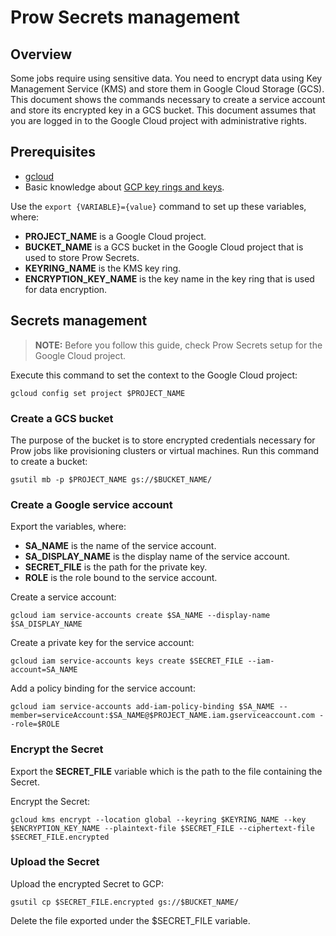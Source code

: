 # Prow Secrets management

## Overview

Some jobs require using sensitive data. You need to encrypt data using Key Management Service (KMS) and store them in Google Cloud Storage (GCS).
This document shows the commands necessary to create a service account and store its encrypted key in a GCS bucket. This document assumes that you are logged in to the Google Cloud project with administrative rights.

## Prerequisites

 - [gcloud](https://cloud.google.com/sdk/gcloud/) 
 - Basic knowledge about [GCP key rings and keys](https://cloud.google.com/kms/docs/creating-keys).

Use the `export {VARIABLE}={value}` command to set up these variables, where:
 - **PROJECT_NAME** is a Google Cloud project.
 - **BUCKET_NAME** is a GCS bucket in the Google Cloud project that is used to store Prow Secrets.
 - **KEYRING_NAME** is the KMS key ring.
 - **ENCRYPTION_KEY_NAME** is the key name in the key ring that is used for data encryption.

## Secrets management

>**NOTE:** Before you follow this guide, check Prow Secrets setup for the Google Cloud project.

Execute this command to set the context to the Google Cloud project:
```
gcloud config set project $PROJECT_NAME
```

### Create a GCS bucket

The purpose of the bucket is to store encrypted credentials necessary for Prow jobs like provisioning clusters or virtual machines.
Run this command to create a bucket:
```
gsutil mb -p $PROJECT_NAME gs://$BUCKET_NAME/
```

### Create a Google service account

Export the variables, where:
 - **SA_NAME** is the name of the service account.
 - **SA_DISPLAY_NAME** is the display name of the service account.
 - **SECRET_FILE** is the path for the private key.
 - **ROLE** is the role bound to the service account.

Create a service account:
```
gcloud iam service-accounts create $SA_NAME --display-name $SA_DISPLAY_NAME
```

Create a private key for the service account:
```
gcloud iam service-accounts keys create $SECRET_FILE --iam-account=SA_NAME
```

Add a policy binding for the service account:
```
gcloud iam service-accounts add-iam-policy-binding $SA_NAME --member=serviceAccount:$SA_NAME@$PROJECT_NAME.iam.gserviceaccount.com --role=$ROLE
```

### Encrypt the Secret

Export the **SECRET_FILE** variable which is the path to the file containing the Secret.

Encrypt the Secret:
```
gcloud kms encrypt --location global --keyring $KEYRING_NAME --key $ENCRYPTION_KEY_NAME --plaintext-file $SECRET_FILE --ciphertext-file $SECRET_FILE.encrypted
```

### Upload the Secret

Upload the encrypted Secret to GCP:
```
gsutil cp $SECRET_FILE.encrypted gs://$BUCKET_NAME/
```

Delete the file exported under the $SECRET_FILE variable.

